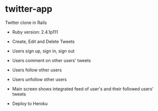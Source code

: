 # twitter-app
Twitter clone in Rails

* Ruby version: 2.4.1p111

* Create, Edit and Delete Tweets

* Users sign up, sign in, sign out

* Users comment on other users' tweets

* Users follow other users

* Users unfollow other users

* Main screen shows integrated feed of user's and their followed users' tweets

* Deploy to Heroku


